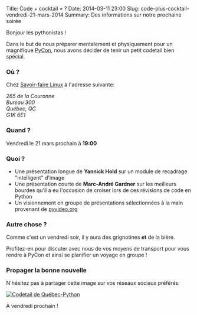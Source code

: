 Title: Code + cocktail = ?
Date: 2014-03-11 23:00
Slug: code-plus-cocktail-vendredi-21-mars-2014
Summary: Des informations sur notre prochaine soirée

Bonjour les pythonistas !

Dans le but de nous préparer mentalement et physiquement pour un magnifique [PyCon](https://us.pycon.org/2014/), nous
avons décider de tenir un petit codetail bien spécial.

### Où ?

Chez [Savoir-faire Linux](https://goo.gl/maps/cZKkC) à l'adresse suivante:

<address>
    265 de la Couronne <br>
    Bureau 300 <br>
    Québec, QC <br>
    G1K 6E1
</address>

### Quand ?

Vendredi le 21 mars prochain à **19:00**

### Quoi ?

* Une présentation longue de **Yannick Hold** sur un module de recadrage "intelligent" d'image
* Une présentation courte de **Marc-André Gardner** sur les meilleurs bourdes qu'il a eu l'occasion de croiser lors de ces révisions de code en Python
* Un visionnement en groupe de présentations sélectionnées à la main provenant de [pyvideo.org](http://pyvideo.org/)

### Autre chose ?

Comme c'est un vendredi soir, il y aura des grignotines **et** de la bière.

Profitez-en pour discuter avec nous de vos moyens de transport pour vous rendre à PyCon et ainsi se planifier un voyage en groupe !

### Propager la bonne nouvelle

N'hésitez pas à partager cette image sur vos réseaux sociaux préférés:

<a href="theme/img/codetail.png">
    <img src="theme/img/codetail.png" alt="Codetail de Québec-Python">
</a>

À vendredi prochain !

